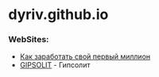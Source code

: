 # dyriv.github.io
### WebSites:

- [Как заработать свой первый миллион](https://dyriv.github.io/lesson_12/ "Как заработать свой первый миллион")
- [GIPSOLIT](https://dyriv.github.io/gipsolit/ "Гипсолит") - Гипсолит
